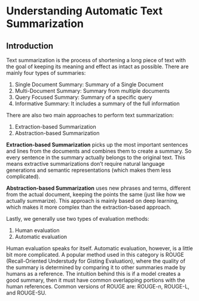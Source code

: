 # Understanding Automatic Text Summarization

## Introduction

Text summarization is the process of shortening a long piece of text with the goal of keeping its meaning and effect as intact as possible. There are mainly four types of summaries:

1. Single Document Summary: Summary of a Single Document
2. Multi-Document Summary: Summary from multiple documents
3. Query Focused Summary: Summary of a specific query
4. Informative Summary: It includes a summary of the full information

There are also two main approaches to perform text summarization:

1. Extraction-based Summarization
2. Abstraction-based Summarization

**Extraction-based Summarization** picks up the most important sentences and lines from the documents and combines them to create a summary. So every sentence in the summary actually belongs to the original text. This means extractive summarizations don’t require natural language generations and semantic representations (which makes them less complicated).

**Abstraction-based Summarization** uses new phrases and terms, different from the actual document, keeping the points the same (just like how we actually summarize). This approach is mainly based on deep learning, which makes it more complex than the extraction-based approach. 

Lastly, we generally use two types of evaluation methods:

1. Human evaluation
2. Automatic evaluation

Human evaluation speaks for itself. Automatic evaluation, however, is a little bit more complicated. A popular method used in this category is ROUGE (Recall-Oriented Understudy for Gisting Evaluation), where the quality of the summary is determined by comparing it to other summaries made by humans as a reference. The intuition behind this is if a model creates a good summary, then it must have common overlapping portions with the human references. Common versions of ROUGE are: ROUGE-n, ROUGE-L, and ROUGE-SU.




